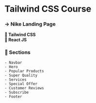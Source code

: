 # Tailwind CSS Course

### -> Nike Landing Page
<!-- ### This is [Tailwind CSS Full Course 2023 - Nike](https://youtube.com/playlist?list=PLHiZ4m8vCp9M6HVQv7a36cp8LKzyHIePr&si=rpH_jTjD7OUg7xw5) course of [JavaScript Mastery](https://www.youtube.com/@javascriptmastery) YouTube channel. -->


**📌 Tailwind CSS**<br>
**📌 React JS**


### 🎁 Sections

    - Navbar
    - Hero
    - Popular Products
    - Super Quality
    - Services
    - Special Offer
    - Customer Reviews
    - Subscribe
    - Footer
